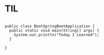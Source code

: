 # TIL
<pre>
<code>
public class BootSpringBootApplication {
  public static void main(String[] args) {
    System.out.println("Today I Learned");
  }

}
</code>
</pre>
